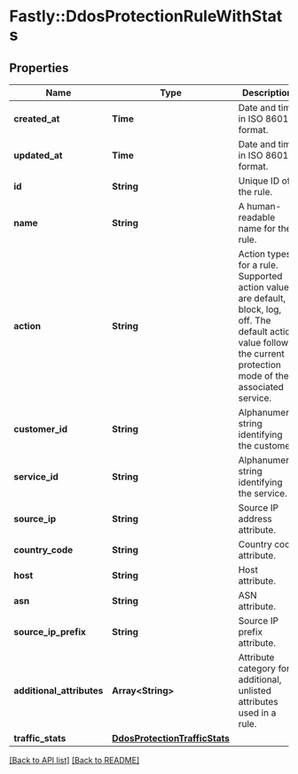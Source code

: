 # Fastly::DdosProtectionRuleWithStats

## Properties

| Name | Type | Description | Notes |
| ---- | ---- | ----------- | ----- |
| **created_at** | **Time** | Date and time in ISO 8601 format. | [optional][readonly] |
| **updated_at** | **Time** | Date and time in ISO 8601 format. | [optional][readonly] |
| **id** | **String** | Unique ID of the rule. | [optional] |
| **name** | **String** | A human-readable name for the rule. | [optional] |
| **action** | **String** | Action types for a rule. Supported action values are default, block, log, off. The default action value follows the current protection mode of the associated service. | [optional][default to &#39;default&#39;] |
| **customer_id** | **String** | Alphanumeric string identifying the customer. | [optional] |
| **service_id** | **String** | Alphanumeric string identifying the service. | [optional] |
| **source_ip** | **String** | Source IP address attribute. | [optional] |
| **country_code** | **String** | Country code attribute. | [optional] |
| **host** | **String** | Host attribute. | [optional] |
| **asn** | **String** | ASN attribute. | [optional] |
| **source_ip_prefix** | **String** | Source IP prefix attribute. | [optional] |
| **additional_attributes** | **Array&lt;String&gt;** | Attribute category for additional, unlisted attributes used in a rule. | [optional] |
| **traffic_stats** | [**DdosProtectionTrafficStats**](DdosProtectionTrafficStats.md) |  | [optional] |

[[Back to API list]](../../README.md#endpoints) [[Back to README]](../../README.md)

